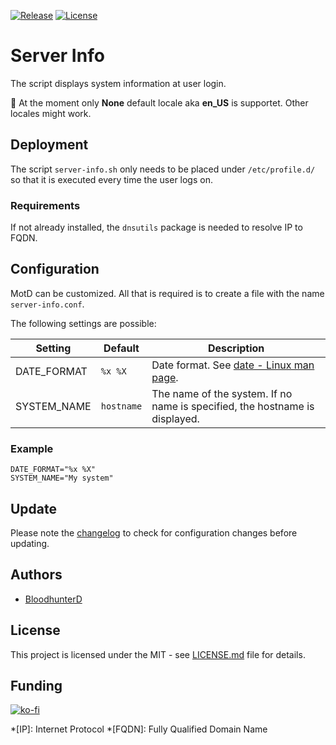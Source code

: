 [![Release](https://img.shields.io/github/v/release/bloodhunterd/motd?style=for-the-badge)](https://gitlab.com/bloodhunterd-labs/tools/Server-Info/-/releases)
[![License](https://img.shields.io/github/license/bloodhunterd/motd?style=for-the-badge)](https://gitlab.com/bloodhunterd-labs/tools/Server-Info/-/blob/master/LICENSE)

# Server Info

The script displays system information at user login.

:construction: At the moment only **None** default locale aka **en_US** is supportet.
Other locales might work.

## Deployment

The script `server-info.sh` only needs to be placed under `/etc/profile.d/` so that it is executed every time the user logs on.

### Requirements

If not already installed, the `dnsutils` package is needed to resolve IP to FQDN.

## Configuration

MotD can be customized. All that is required is to create a file with the name `server-info.conf`.

The following settings are possible:

| Setting     | Default    | Description                                                                 |
|-------------|------------|-----------------------------------------------------------------------------|
| DATE_FORMAT | `%x %X`    | Date format. See [date - Linux man page](https://linux.die.net/man/1/date). |
| SYSTEM_NAME | `hostname` | The name of the system. If no name is specified, the hostname is displayed. |

### Example

~~~shell
DATE_FORMAT="%x %X"
SYSTEM_NAME="My system"
~~~

## Update

Please note the [changelog](https://github.com/bloodhunterd/motd/blob/master/CHANGELOG.md) to check for configuration changes before updating.

## Authors

* [BloodhunterD](https://gitlab.com/BloodhunterD)

## License

This project is licensed under the MIT - see [LICENSE.md](https://gitlab.com/bloodhunterd-labs/tools/Server-Info/-/blob/master/LICENSE) file for details.

## Funding

[![ko-fi](https://www.ko-fi.com/img/githubbutton_sm.svg)](https://ko-fi.com/bloodhunterd)

*[IP]: Internet Protocol
*[FQDN]: Fully Qualified Domain Name

